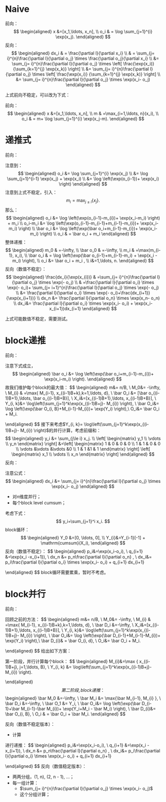 # Naive

前向：
$$
\begin{aligned}
x &=[x_1,\ldots, x_n], \\
o_i & = \log \sum_{j=1}^{i} \exp(x_j).
\end{aligned}
$$
反向：
$$
\begin{aligned}
dx_i
& = \frac{\partial l}{\partial x_i}  \\
& = \sum_{j= i}^{n}\frac{\partial l}{\partial o_j} \times \frac{\partial o_j}{\partial x_i}  \\
&=  \sum_{j= i}^{n}\frac{\partial l}{\partial o_j} \times \left[ \frac{\exp(x_i)}
{\sum_{k=1}^{j} \exp(x_k)} \right] \\
&=  \sum_{j= i}^{n}\frac{\partial l}{\partial o_j} \times \left[ \frac{\exp(x_i)}
{\sum_{k=1}^{j} \exp(x_k)} \right] \\
&=  \sum_{j= i}^{n}\frac{\partial l}{\partial o_j} \times \exp(x_i- o_j)
\end{aligned}
$$


上式前向不稳定，可以改为下式：

前向：
$$
\begin{aligned}
x &=[x_1,\ldots, x_n], \\
m & =\max_{i=1,\ldots, n}(x_i), \\
o_i & = m+ \log \sum_{j=1}^{i} \exp(x_j-m).
\end{aligned}
$$
# 递推式

前向：

注意到：
$$
\begin{aligned}
o_i
&= \log \sum_{j=1}^{i} \exp(x_j) \\
&= \log \sum_{j=1}^{i-1} \exp(x_j) +  \exp(x_i) \\
&= \log \left(\exp(o_{i-1})+  \exp(x_i) \right)
\end{aligned}
$$
注意到上式不稳定，引入：
$$
m_i=\max_{j\le i}\{x_j\}.
$$
那么：
$$
\begin{aligned}
o_i
&= \log \left(\exp(o_{i-1}-m_{i})+  \exp(x_i-m_i) \right) + m_i \\
o_i-m_i &= \log \left(\exp(o_{i-1}-m_{i-1}+m_{i-1}-m_{i})+  \exp(x_i-m_i) \right) \\
\bar o_i &= \log \left(\exp(\bar o_i+m_{i-1}-m_{i})+  \exp(x_i-m_i) \right) \\
o_i & = \bar o_i + m_i
\end{aligned}
$$
整体递推：
$$
\begin{aligned}
m_0 &  =-\infty, \\
\bar o_0 &  =-\infty, \\
m_i & =\max(m_{i-1}, x_i), \\
\bar o_i & =  \log \left(\exp(\bar o_{i-1}+m_{i-1}-m_i) + \exp(x_i -m_i)  \right), \\
o_i &= \bar o_i + m_i ,  \\
i&=1,\ldots, n.
\end{aligned}
$$
反向（数值不稳定）：
$$
\begin{aligned}
\frac{dx_i}{\exp(x_{i})}
& =\sum_{j= i}^{n}\frac{\partial l}{\partial o_j} \times \exp(- o_j) \\
& =\frac{\partial l}{\partial o_i} \times \exp(- o_i)+ \sum_{j= i+1}^{n}\frac{\partial l}{\partial o_j} \times \exp(- o_j) \\
&= \frac{\partial l}{\partial o_i} \times \exp(- o_i)+\frac{dx_{i+1}}{\exp(x_{i+1})} \\
dx_n &= \frac{\partial l}{\partial o_n} \times \exp(x_n- o_n)    \\
dx_i&= \frac{\partial l}{\partial o_i} \times \exp(x_i- o_i) + \exp(x_i-x_{i+1})dx_{i+1}
\end{aligned}
$$

上式可能数值不稳定，需要测试。





# block递推

前向：

注意下式成立，
$$
\begin{aligned}
\bar o_i &= \log \left(\exp(\bar o_i+m_{i-1}-m_{i})+  \exp(x_i-m_i) \right).
\end{aligned}
$$
故我们维护每个block的最大值：
$$
\begin{aligned}
m&= n/B, \\
M_0&=  -\infty, \\
M_{i}  & =\max\{ M_{i-1}, x_{(i-1)B+k},k=1,\ldots, d\}, \\
\bar O_i &= [\bar o_{(i-1)B+1},\ldots, \bar o_{(i-1)B+B}], \\
X_i&=[x_{(i-1)B+1},\ldots,  x_{(i-1)B+B}],  \\
Y_{i, k}&= \log\left(\sum_{j=1}^k\exp(x_{(i-1)B+j}- M_{i}) \right),   \\
\bar O_i&= \log \left(\exp(\bar O_{i, B}+M_{i-1}-M_{i})+  \exp(Y_i) \right),\\
O_i&= \bar O_i + M_i.

\end{aligned}
$$
接下来考虑$Y_{i, k}= \log\left(\sum_{j=1}^k\exp(x_{(i-1)B+j}- M_{i}) \right)$的并行计算，考虑前缀和：
$$
\begin{aligned}
y_i &= \sum_{j\le i} x_j.  \\
\left[
\begin{matrix}
y_1 \\
\vdots  \\
y_n
\end{matrix}
\right]
&=\left[
\begin{matrix}
1 & 0 & 0 & 0 \\
1 & 1 & 0 & 0  \\
\vdots &\vdots  &\vdots &0 \\
1 & 1 &1 & 1
\end{matrix}
\right]
\left[
\begin{matrix}
x_1 \\
\vdots  \\
x_n
\end{matrix}
\right]
\end{aligned}
$$
反向：

注意公式：
$$
\begin{aligned}
dx_i &=  \sum_{j= i}^{n}\frac{\partial l}{\partial o_j} \times \exp(x_i- o_j)
\end{aligned}
$$

- 对$n$维度并行；
- 每个block level cumsum；

考虑下式：
$$
y_i=\sum_{j=1}^i x_i.
$$
block循环：
$$
\begin{aligned}
Y_0 &=[0, \ldots, 0], \\
Y_{i}&=Y_{i-1}[-1] + \mathrm{cumsum}(X_i),
\end{aligned}
$$
反向（数值不稳定）：
$$
\begin{aligned}
p_i&=\exp(x_i-o_i), \\
q_{i+1} &=\exp(x_i -x_{i+1}), \\
dx_n &= p_n\frac{\partial l}{\partial o_n} ,  \\
dx_i&= p_i\frac{\partial l}{\partial o_i} \times \exp(x_i- o_i) +  q_{i+1} dx_{i+1}

\end{aligned}
$$
block循环需要累乘，暂时不考虑。

# block并行

前向：

回顾之前的方法：
$$
\begin{aligned}
m&= n/B, \\
M_0&=  -\infty, \\
M_{i}  & =\max\{ M_{i-1}, x_{(i-1)B+k},k=1,\ldots, d\}, \\
\bar D_i &=-\infty, \\
X_i&=[x_{(i-1)B+1},\ldots,  x_{(i-1)B+B}],  \\
Y_{i, k}&= \log\left(\sum_{j=1}^k\exp(x_{(i-1)B+j}- M_{i}) \right),   \\
\bar O_i&= \log \left(\exp(\bar D_{i-1}+M_{i-1}-M_{i})+  \exp(Y_i) \right),\\
\bar D_{i}& =  \bar O_{i, d},  \\
O_i&= \bar O_i + M_i.

\end{aligned}
$$
给出如下方案：

第一阶段，并行计算每个block：
$$
\begin{aligned}
M_{i}&=\max \{ x_{(i-1)B+j}, j=1,\ldots, B\}, \\
Y_{i, k}  &= \log\left(\sum_{j=1}^k\exp(x_{(i-1)B+j}- M_{i}) \right).

\end{aligned}
$$
第二阶段, block递推：
$$
\begin{aligned}
\bar M_0 &=-\infty,  \\
\bar M_i &= \max\{\bar M_{i-1}, M_{i} \}, \\
\bar D_i &=-\infty, \\
\bar O_1 &=  Y_i, \\
\bar O_i&= \log \left(\exp(\bar D_{i-1}+\bar M_{i-1}-\bar M_{i})+  \exp(Y_i+M_i - \bar M_i) \right), \\
\bar D_{i}&= \bar O_{i, B}, \\
O_i & = \bar O_i + \bar M_i.
\end{aligned}
$$


反向（数值不稳定版本）：

- 计算

进行递推：
$$
\begin{aligned}
p_i&=\exp(x_i-o_i), \\
q_{i+1} &=\exp(x_i -x_{i+1}), \\
dx_n &= p_n\frac{\partial l}{\partial o_n} ,  \\
dx_i&= p_i\frac{\partial l}{\partial o_i} \times \exp(x_i- o_i) +  q_{i+1} dx_{i+1}

\end{aligned}
$$
反向（数值稳定版本）：

- 两两分组，(1, n), (2, n - 1), ...；
- 每一组计算：
  - $\sum_{j= i}^{n}\frac{\partial l}{\partial o_j} \times \exp(x_i- o_j)$
  - 这个分组计算；
